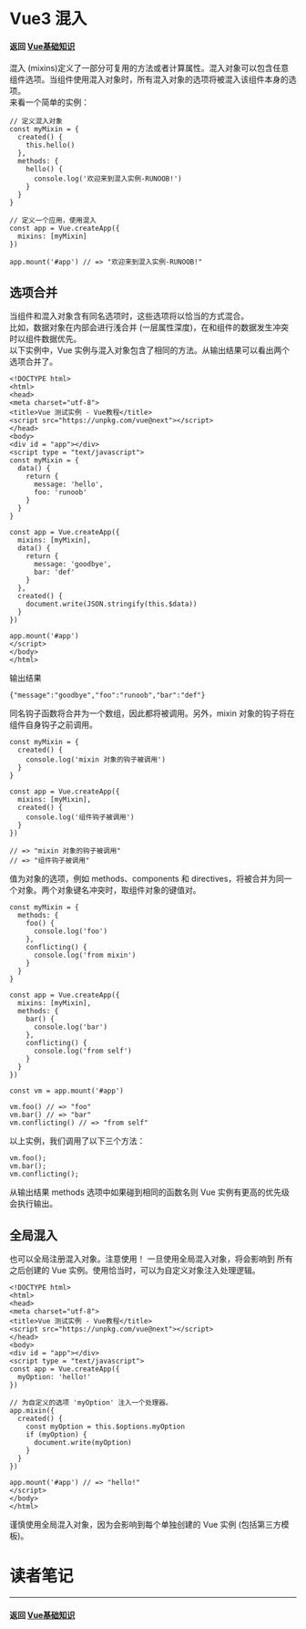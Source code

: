 # Vue3 混入

#### 返回 [Vue基础知识](../Vue基础知识.md)

混入 (mixins)定义了一部分可复用的方法或者计算属性。混入对象可以包含任意组件选项。当组件使用混入对象时，所有混入对象的选项将被混入该组件本身的选项。  
来看一个简单的实例：
```
// 定义混入对象
const myMixin = {
  created() {
    this.hello()
  },
  methods: {
    hello() {
      console.log('欢迎来到混入实例-RUNOOB!')
    }
  }
}
 
// 定义一个应用，使用混入
const app = Vue.createApp({
  mixins: [myMixin]
})
 
app.mount('#app') // => "欢迎来到混入实例-RUNOOB!"
```

## 选项合并
当组件和混入对象含有同名选项时，这些选项将以恰当的方式混合。  
比如，数据对象在内部会进行浅合并 (一层属性深度)，在和组件的数据发生冲突时以组件数据优先。  
以下实例中，Vue 实例与混入对象包含了相同的方法。从输出结果可以看出两个选项合并了。  
```
<!DOCTYPE html>
<html>
<head>
<meta charset="utf-8">
<title>Vue 测试实例 - Vue教程</title>
<script src="https://unpkg.com/vue@next"></script>
</head>
<body>
<div id = "app"></div>
<script type = "text/javascript">
const myMixin = {
  data() {
    return {
      message: 'hello',
      foo: 'runoob'
    }
  }
}
 
const app = Vue.createApp({
  mixins: [myMixin],
  data() {
    return {
      message: 'goodbye',
      bar: 'def'
    }
  },
  created() {
    document.write(JSON.stringify(this.$data)) 
  }
})
 
app.mount('#app')
</script>
</body>
</html>
```
输出结果
```
{"message":"goodbye","foo":"runoob","bar":"def"}
```

同名钩子函数将合并为一个数组，因此都将被调用。另外，mixin 对象的钩子将在组件自身钩子之前调用。
```
const myMixin = {
  created() {
    console.log('mixin 对象的钩子被调用')
  }
}

const app = Vue.createApp({
  mixins: [myMixin],
  created() {
    console.log('组件钩子被调用')
  }
})

// => "mixin 对象的钩子被调用"
// => "组件钩子被调用"
```

值为对象的选项，例如 methods、components 和 directives，将被合并为同一个对象。两个对象键名冲突时，取组件对象的键值对。
```
const myMixin = {
  methods: {
    foo() {
      console.log('foo')
    },
    conflicting() {
      console.log('from mixin')
    }
  }
}
 
const app = Vue.createApp({
  mixins: [myMixin],
  methods: {
    bar() {
      console.log('bar')
    },
    conflicting() {
      console.log('from self')
    }
  }
})
 
const vm = app.mount('#app')
 
vm.foo() // => "foo"
vm.bar() // => "bar"
vm.conflicting() // => "from self"
```
以上实例，我们调用了以下三个方法：
```
vm.foo();
vm.bar();
vm.conflicting();
```

从输出结果 methods 选项中如果碰到相同的函数名则 Vue 实例有更高的优先级会执行输出。

## 全局混入
也可以全局注册混入对象。注意使用！ 一旦使用全局混入对象，将会影响到 所有 之后创建的 Vue 实例。使用恰当时，可以为自定义对象注入处理逻辑。
```
<!DOCTYPE html>
<html>
<head>
<meta charset="utf-8">
<title>Vue 测试实例 - Vue教程</title>
<script src="https://unpkg.com/vue@next"></script>
</head>
<body>
<div id = "app"></div>
<script type = "text/javascript">
const app = Vue.createApp({
  myOption: 'hello!'
})
 
// 为自定义的选项 'myOption' 注入一个处理器。
app.mixin({
  created() {
    const myOption = this.$options.myOption
    if (myOption) {
      document.write(myOption)
    }
  }
})
 
app.mount('#app') // => "hello!"
</script>
</body>
</html>
```
谨慎使用全局混入对象，因为会影响到每个单独创建的 Vue 实例 (包括第三方模板)。

# 读者笔记

---

#### 返回 [Vue基础知识](../Vue基础知识.md)
